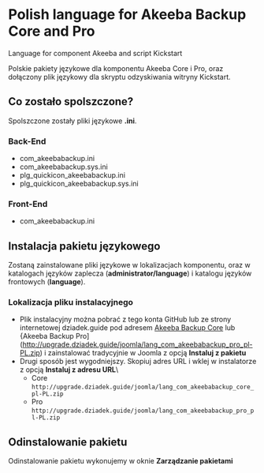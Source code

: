 # Polish language for Akeeba Backup Core and Pro

Language for component Akeeba and script Kickstart

Polskie pakiety językowe dla komponentu Akeeba Core i Pro, oraz dołączony plik językowy dla skryptu odzyskiwania witryny Kickstart.

## Co zostało spolszczone?

Spolszczone zostały pliki językowe **.ini**.

### Back-End

* com_akeebabackup.ini
* com_akeebabackup.sys.ini
* plg_quickicon_akeebabackup.ini
* plg_quickicon_akeebabackup.sys.ini

### Front-End

* com_akeebabackup.ini

## Instalacja pakietu językowego

Zostaną zainstalowane pliki językowe w lokalizacjach komponentu, oraz w katalogach języków zaplecza (**administrator/language**) i katalogu języków frontowych (**language**).

### Lokalizacja pliku instalacyjnego

* Plik instalacyjny można pobrać z tego konta GitHub lub ze strony internetowej dziadek.guide pod adresem [Akeeba Backup Core](http://upgrade.dziadek.guide/joomla/lang_com_akeebabackup_core_pl-PL.zip) lub {Akeeba Backup Pro](http://upgrade.dziadek.guide/joomla/lang_com_akeebabackup_pro_pl-PL.zip) i zainstalować tradycyjnie w Joomla z opcją **Instaluj z pakietu**
* Drugi sposób jest wygodniejszy. Skopiuj adres URL i wklej w instalatorze z opcją **Instaluj z adresu URL**\
  * Core `http://upgrade.dziadek.guide/joomla/lang_com_akeebabackup_core_pl-PL.zip`
  * Pro `http://upgrade.dziadek.guide/joomla/lang_com_akeebabackup_pro_pl-PL.zip`

## Odinstalowanie pakietu

Odinstalowanie pakietu wykonujemy w oknie **Zarządzanie pakietami**
